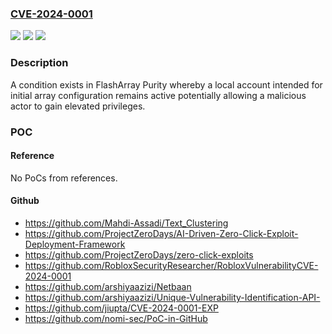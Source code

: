 ### [CVE-2024-0001](https://cve.mitre.org/cgi-bin/cvename.cgi?name=CVE-2024-0001)
![](https://img.shields.io/static/v1?label=Product&message=FlashArray&color=blue)
![](https://img.shields.io/static/v1?label=Version&message=6.3.0%3C%3D%206.3.14%20&color=brighgreen)
![](https://img.shields.io/static/v1?label=Vulnerability&message=CWE-1188%20Insecure%20Default%20Initialization%20of%20Resource&color=brighgreen)

### Description

A condition exists in FlashArray Purity whereby a local account intended for initial array configuration remains active potentially allowing a malicious actor to gain elevated privileges.

### POC

#### Reference
No PoCs from references.

#### Github
- https://github.com/Mahdi-Assadi/Text_Clustering
- https://github.com/ProjectZeroDays/AI-Driven-Zero-Click-Exploit-Deployment-Framework
- https://github.com/ProjectZeroDays/zero-click-exploits
- https://github.com/RobloxSecurityResearcher/RobloxVulnerabilityCVE-2024-0001
- https://github.com/arshiyaazizi/Netbaan
- https://github.com/arshiyaazizi/Unique-Vulnerability-Identification-API-
- https://github.com/jiupta/CVE-2024-0001-EXP
- https://github.com/nomi-sec/PoC-in-GitHub

